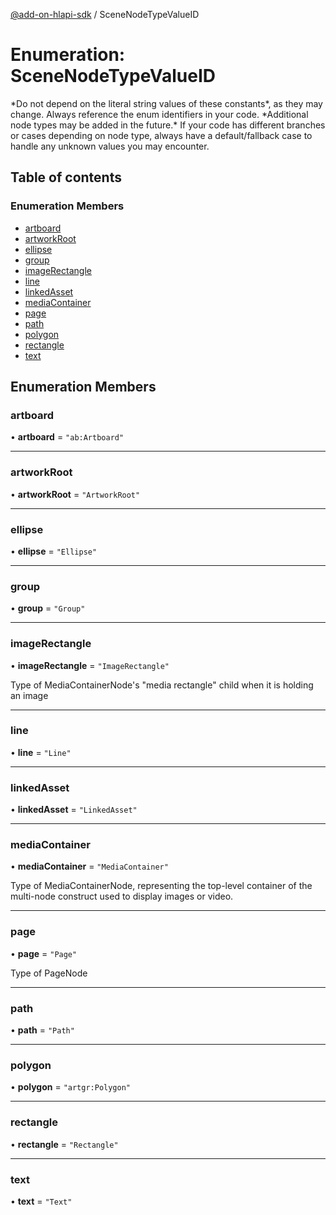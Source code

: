 [@add-on-hlapi-sdk](../overview.md) / SceneNodeTypeValueID

# Enumeration: SceneNodeTypeValueID

<InlineAlert slots="text" variant="warning"/>
*Do not depend on the literal string values of these constants*, as they may change. Always reference the enum identifiers in your code.

<InlineAlert slots="text" variant="warning"/>
*Additional node types may be added in the future.* If your code has different branches or cases depending on node type,
always have a default/fallback case to handle any unknown values you may encounter.

## Table of contents

### Enumeration Members

- [artboard](SceneNodeTypeValueID.md#artboard)
- [artworkRoot](SceneNodeTypeValueID.md#artworkRoot)
- [ellipse](SceneNodeTypeValueID.md#ellipse)
- [group](SceneNodeTypeValueID.md#group)
- [imageRectangle](SceneNodeTypeValueID.md#imageRectangle)
- [line](SceneNodeTypeValueID.md#line)
- [linkedAsset](SceneNodeTypeValueID.md#linkedAsset)
- [mediaContainer](SceneNodeTypeValueID.md#mediaContainer)
- [page](SceneNodeTypeValueID.md#page)
- [path](SceneNodeTypeValueID.md#path)
- [polygon](SceneNodeTypeValueID.md#polygon)
- [rectangle](SceneNodeTypeValueID.md#rectangle)
- [text](SceneNodeTypeValueID.md#text)

## Enumeration Members

### <a id="artboard" name="artboard"></a> artboard

• **artboard** = ``"ab:Artboard"``

___

### <a id="artworkRoot" name="artworkRoot"></a> artworkRoot

• **artworkRoot** = ``"ArtworkRoot"``

___

### <a id="ellipse" name="ellipse"></a> ellipse

• **ellipse** = ``"Ellipse"``

___

### <a id="group" name="group"></a> group

• **group** = ``"Group"``

___

### <a id="imageRectangle" name="imageRectangle"></a> imageRectangle

• **imageRectangle** = ``"ImageRectangle"``

Type of MediaContainerNode's "media rectangle" child when it is holding an image

___

### <a id="line" name="line"></a> line

• **line** = ``"Line"``

___

### <a id="linkedAsset" name="linkedAsset"></a> linkedAsset

• **linkedAsset** = ``"LinkedAsset"``

___

### <a id="mediaContainer" name="mediaContainer"></a> mediaContainer

• **mediaContainer** = ``"MediaContainer"``

Type of MediaContainerNode, representing the top-level container of the multi-node construct used to display images or video.

___

### <a id="page" name="page"></a> page

• **page** = ``"Page"``

Type of PageNode

___

### <a id="path" name="path"></a> path

• **path** = ``"Path"``

___

### <a id="polygon" name="polygon"></a> polygon

• **polygon** = ``"artgr:Polygon"``

___

### <a id="rectangle" name="rectangle"></a> rectangle

• **rectangle** = ``"Rectangle"``

___

### <a id="text" name="text"></a> text

• **text** = ``"Text"``

